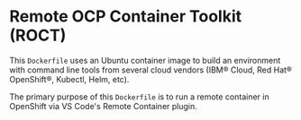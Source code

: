 # Remote OCP Container Toolkit (ROCT)

This `Dockerfile` uses an Ubuntu container image to build an environment with command line tools from several cloud vendors (IBM® Cloud, Red Hat® OpenShift®, Kubectl, Helm, etc).

The primary purpose of this `Dockerfile` is to run a remote container in OpenShift via VS Code's Remote Container plugin.  
